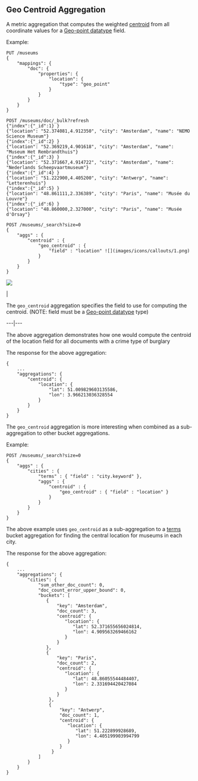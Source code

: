 ## Geo Centroid Aggregation

A metric aggregation that computes the weighted [centroid](https://en.wikipedia.org/wiki/Centroid) from all coordinate values for a [Geo-point datatype](geo-point.html) field.

Example:
    
    
    PUT /museums
    {
        "mappings": {
            "doc": {
                "properties": {
                    "location": {
                        "type": "geo_point"
                    }
                }
            }
        }
    }
    
    POST /museums/doc/_bulk?refresh
    {"index":{"_id":1} }
    {"location": "52.374081,4.912350", "city": "Amsterdam", "name": "NEMO Science Museum"}
    {"index":{"_id":2} }
    {"location": "52.369219,4.901618", "city": "Amsterdam", "name": "Museum Het Rembrandthuis"}
    {"index":{"_id":3} }
    {"location": "52.371667,4.914722", "city": "Amsterdam", "name": "Nederlands Scheepvaartmuseum"}
    {"index":{"_id":4} }
    {"location": "51.222900,4.405200", "city": "Antwerp", "name": "Letterenhuis"}
    {"index":{"_id":5} }
    {"location": "48.861111,2.336389", "city": "Paris", "name": "Musée du Louvre"}
    {"index":{"_id":6} }
    {"location": "48.860000,2.327000", "city": "Paris", "name": "Musée d'Orsay"}
    
    POST /museums/_search?size=0
    {
        "aggs" : {
            "centroid" : {
                "geo_centroid" : {
                    "field" : "location" ![](images/icons/callouts/1.png)
                }
            }
        }
    }

![](images/icons/callouts/1.png)

| 

The `geo_centroid` aggregation specifies the field to use for computing the centroid. (NOTE: field must be a [Geo-point datatype](geo-point.html) type)   
  
---|---  
  
The above aggregation demonstrates how one would compute the centroid of the location field for all documents with a crime type of burglary

The response for the above aggregation:
    
    
    {
        ...
        "aggregations": {
            "centroid": {
                "location": {
                    "lat": 51.009829603135586,
                    "lon": 3.966213036328554
                }
            }
        }
    }

The `geo_centroid` aggregation is more interesting when combined as a sub-aggregation to other bucket aggregations.

Example:
    
    
    POST /museums/_search?size=0
    {
        "aggs" : {
            "cities" : {
                "terms" : { "field" : "city.keyword" },
                "aggs" : {
                    "centroid" : {
                        "geo_centroid" : { "field" : "location" }
                    }
                }
            }
        }
    }

The above example uses `geo_centroid` as a sub-aggregation to a [terms](search-aggregations-bucket-terms-aggregation.html) bucket aggregation for finding the central location for museums in each city.

The response for the above aggregation:
    
    
    {
        ...
        "aggregations": {
            "cities": {
                "sum_other_doc_count": 0,
                "doc_count_error_upper_bound": 0,
                "buckets": [
                   {
                       "key": "Amsterdam",
                       "doc_count": 3,
                       "centroid": {
                          "location": {
                             "lat": 52.371655656024814,
                             "lon": 4.909563269466162
                          }
                       }
                   },
                   {
                       "key": "Paris",
                       "doc_count": 2,
                       "centroid": {
                          "location": {
                             "lat": 48.86055544484407,
                             "lon": 2.331694420427084
                          }
                       }
                    },
                    {
                        "key": "Antwerp",
                        "doc_count": 1,
                        "centroid": {
                           "location": {
                              "lat": 51.222899928689,
                              "lon": 4.405199903994799
                           }
                        }
                     }
                ]
            }
        }
    }
